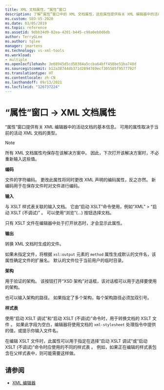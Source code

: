 ```yaml
---
title: XML 文档属性，“属性”窗口
description: 了解“属性”窗口中的 XML 文档属性，这些属性提供有关 XML 编辑器中的活动文档的基本信息。
ms.custom: SEO-VS-2020
ms.date: 03/05/2019
ms.topic: reference
ms.assetid: 9dbb34d9-02ea-4201-b445-c98a0eb0d6db
author: TerryGLee
ms.author: tglee
manager: jmartens
ms.technology: vs-xml-tools
ms.workload:
- multiple
ms.openlocfilehash: 3e68945d5cd58384a5ccba64bff458be51ba748d
ms.sourcegitcommit: b12a38744db371d2894769ecf305585f9577792f
ms.translationtype: HT
ms.contentlocale: zh-CN
ms.lasthandoff: 09/13/2021
ms.locfileid: "126737224"
---
```

# <a name="xml-document-properties-properties-window"></a>“属性”窗口 -> XML 文档属性

“属性”窗口提供有关 XML 编辑器中的活动文档的基本信息。 可用的属性取决于当前的活动 XML 文档的类型。

> [!NOTE]
> 所有 XML 文档属性均保存在该解决方案中。 因此，下次打开该解决方案时，不必重新输入这些值。

**编码**

文件的字符编码。 更改此属性将同时更改 XML 声明的编码属性，反之亦然。 新编码用于在保存文件时对文件进行编码。

**输入**

与 XSLT 样式表关联的输入文档。 它由“启动 XSLT”命令使用，例如“XML” > “启动 XSLT (不调试)”  。 可以使用“浏览”(…) 按钮选择文档。

只有 XSLT 文件在编辑器中处于打开状态时，才会显示此属性。

**输出**

转换 XML 文档时生成的文件。

如果未指定文件，将根据 `xsl:output` 元素的 `method` 属性生成默认的文件名，该属性确定文件的扩展名。 默认的文件位于当前用户的临时目录。

**架构**

用于验证的架构。 该按钮打开“XSD 架构”对话框，该对话框可以用于选择要使用的架构。

也可以输入架构的路径。 如果指定了多个架构，每个架构路径必须加双引号。

**样式表**

使用“启动 XSLT 调试”和“启动 XSLT (不调试)”命令时，用于转换文档的 XSLT 文件 。 如果此字段为空白，编辑器将使用文档的 `xml-stylesheet` 处理指令中提供的值，或提示你输入文件名。

在编辑 XSLT 文件时，此属性可以用于指定在选择“启动 XSLT 调试”或“启动 XSLT (不调试)”命令时应使用的不同的样式表 。 例如，如果正在编辑的样式表包含在父样式表中，则可能需要这样做。

## <a name="see-also"></a>请参阅

- [XML 编辑器](../xml-tools/xml-editor.md)
